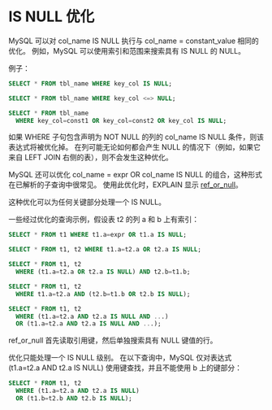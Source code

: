 # IS NULL 优化

MySQL 可以对 col_name IS NULL 执行与 col_name = constant_value 相同的优化。 例如，MySQL 可以使用索引和范围来搜索具有 IS NULL 的 NULL。

例子：

```sql
SELECT * FROM tbl_name WHERE key_col IS NULL;

SELECT * FROM tbl_name WHERE key_col <=> NULL;

SELECT * FROM tbl_name
  WHERE key_col=const1 OR key_col=const2 OR key_col IS NULL;
```

如果 WHERE 子句包含声明为 NOT NULL 的列的 col_name IS NULL 条件，则该表达式将被优化掉。 在列可能无论如何都会产生 NULL 的情况下（例如，如果它来自 LEFT JOIN 右侧的表），则不会发生这种优化。

MySQL 还可以优化 col_name = expr OR col_name IS NULL 的组合，这种形式在已解析的子查询中很常见。 使用此优化时，EXPLAIN 显示 [ref_or_null](/优化/了解查询执行计划/解释输出格式.md#refornull)。

这种优化可以为任何关键部分处理一个 IS NULL。

一些经过优化的查询示例，假设表 t2 的列 a 和 b 上有索引：

```sql
SELECT * FROM t1 WHERE t1.a=expr OR t1.a IS NULL;

SELECT * FROM t1, t2 WHERE t1.a=t2.a OR t2.a IS NULL;

SELECT * FROM t1, t2
  WHERE (t1.a=t2.a OR t2.a IS NULL) AND t2.b=t1.b;

SELECT * FROM t1, t2
  WHERE t1.a=t2.a AND (t2.b=t1.b OR t2.b IS NULL);

SELECT * FROM t1, t2
  WHERE (t1.a=t2.a AND t2.a IS NULL AND ...)
  OR (t1.a=t2.a AND t2.a IS NULL AND ...);
```

ref_or_null 首先读取引用键，然后单独搜索具有 NULL 键值的行。

优化只能处理一个 IS NULL 级别。 在以下查询中，MySQL 仅对表达式 (t1.a=t2.a AND t2.a IS NULL) 使用键查找，并且不能使用 b 上的键部分：

```sql
SELECT * FROM t1, t2
  WHERE (t1.a=t2.a AND t2.a IS NULL)
  OR (t1.b=t2.b AND t2.b IS NULL);
```
